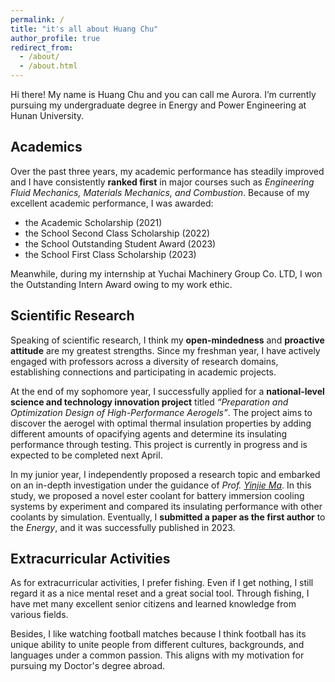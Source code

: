 ```yaml
---
permalink: /
title: "it's all about Huang Chu"
author_profile: true
redirect_from: 
  - /about/
  - /about.html
---
```



Hi there! My name is Huang Chu and you can call me Aurora. I’m currently pursuing my undergraduate degree in Energy and Power Engineering at Hunan University. 

   Academics
---
   Over the past three years, my academic performance has steadily improved and I have consistently **ranked first** in major courses such as <var>Engineering Fluid Mechanics, Materials Mechanics, and Combustion</var>. Because of my excellent academic performance, I was awarded:
   - the Academic Scholarship (2021)
   - the School Second Class Scholarship (2022)
   - the School Outstanding Student Award (2023)
   - the School First Class Scholarship (2023)

   Meanwhile, during my internship at Yuchai Machinery Group Co. LTD, I won the Outstanding Intern Award owing to my work ethic.

   Scientific Research
---
   Speaking of scientific research, I think my **open-mindedness** and **proactive attitude** are my greatest strengths. Since my freshman year, I have actively engaged with professors across a diversity of research domains, establishing connections and participating in academic projects. 
   
   At the end of my sophomore year, I successfully applied for a **national-level science and technology innovation project** titled <var>“Preparation and Optimization Design of High-Performance Aerogels”</var>. The project aims to discover the aerogel with optimal thermal insulation properties by adding different amounts of opacifying agents and determine its insulating performance through testing. This project is currently in progress and is expected to be completed next April. 
   
   In my junior year, I independently proposed a research topic and embarked on an in-depth investigation under the guidance of <var>Prof. [Yinjie Ma]([http://grjl.hnu.edu.cn/p/5BD5B9EF04D7DC1EE81FB1E3358E034B])</var>. In this study, we proposed a novel ester coolant for battery immersion cooling systems by experiment and compared its insulating performance with other coolants by simulation. Eventually, I **submitted a paper as the first author** to the <var>Energy</var>, and it was successfully published in 2023.

   Extracurricular Activities
---
   As for extracurricular activities, I prefer fishing. Even if I get nothing, I still regard it as a nice mental reset and a great social tool. Through fishing, I have met many excellent senior citizens and learned knowledge from various fields. 
   
   Besides, I like watching football matches because I think football has its unique ability to unite people from different cultures, backgrounds, and languages under a common passion. This aligns with my motivation for pursuing my Doctor's degree abroad.
